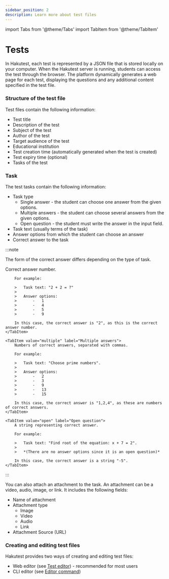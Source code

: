 ```yaml
---
sidebar_position: 2
description: Learn more about test files
---
```


import Tabs from '@theme/Tabs'
import TabItem from '@theme/TabItem'

# Tests

In Hakutest, each test is represented by a JSON file that is stored locally on your computer. When the Hakutest server is running, students can access the test through the browser. The platform dynamically generates a web page for each test, displaying the questions and any additional content specified in the test file.

### Structure of the test file

Test files contain the following information:

-   Test title
-   Description of the test
-   Subject of the test
-   Author of the test
-   Target audience of the test
-   Educational institution
-   Test creation time (automatically generated when the test is created)
-   Test expiry time (optional)
-   Tasks of the test

### Task

The test tasks contain the following information:

-   Task type
    -   Single answer - the student can choose one answer from the given options.
    -   Multiple answers - the student can choose several answers from the given options.
    -   Open question - the student must write the answer in the input field.
-   Task text (usually terms of the task)
-   Answer options from which the student can choose an answer
-   Correct answer to the task

:::note

The form of the correct answer differs depending on the type of task.

<Tabs>
    <TabItem value="single" label="Single answer" default>
        Correct answer number.

        For example:

        >   Task text: "2 + 2 = ?"
        >
        >   Answer options:
        >       -   1
        >       -   4
        >       -   5
        >       -   9

        In this case, the correct answer is "2", as this is the correct answer number.
    </TabItem>

    <TabItem value="multiple" label="Multiple answers">
        Numbers of correct answers, separated with commas.

        For example:

        >   Task text: "Choose prime numbers".
        >
        >   Answer options:
        >       -   2
        >       -   3
        >       -   9
        >       -   13
        >       -   15

        In this case, the correct answer is "1,2,4", as these are numbers of correct answers.
    </TabItem>

    <TabItem value="open" label="Open question">
        A string representing correct answer.

        For example:

        >   Task text: "Find root of the equation: x + 7 = 2".
        >
        >   *(There are no answer options since it is an open question)*

        In this case, the correct answer is a string "-5".
    </TabItem>

</Tabs>

:::

You can also attach an attachment to the task. An attachment can be a video, audio, image, or link. It includes the following fields:

-   Name of attachment
-   Attachment type
    -   Image
    -   Video
    -   Audio
    -   Link
-   Attachment Source (URL)

### Creating and editing test files

Hakutest provides two ways of creating and editing test files:

-   Web editor (see [Test editor](/docs/app/test-editor)) - recommended for most users
-   CLI editor (see [Editor command](/docs/cli/editor))

